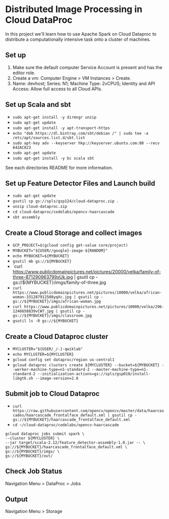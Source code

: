 # Distributed Image Processing in Cloud DataProc
In this project we'll learn how to use Apache Spark on Cloud Dataproc to distribute a computationally intensive task onto a cluster of machines.

## Set up
1. Make sure the default computer Service Account is present and has the editor role.
2. Create a vm: Computer Engine > VM Instances > Create.
3. Name: devhost; Series: N1; Machine Type: 2vCPUS; Identity and API Access: Allow full access to all Cloud APIs.

## Set up Scala and sbt
* `sudo apt-get install -y dirmngr unzip` 
* `sudo apt-get update`
* `sudo apt-get install -y apt-transport-https`
* `echo "deb https://dl.bintray.com/sbt/debian /" | sudo tee -a /etc/apt/sources.list.d/sbt.list`
* `sudo apt-key adv --keyserver hkp://keyserver.ubuntu.com:80 --recv 642AC823` 
* `sudo apt-get update`
* `sudo apt-get install -y bc scala sbt`

See each directories README for more information.


## Set up Feature Detector Files and Launch build
* `sudo apt-get update`
* `gsutil cp gs://spls/gsp124/cloud-dataproc.zip .`
* `unzip cloud-dataproc.zip`
* `cd cloud-dataproc/codelabs/opencv-haarcascade`
* `sbt assembly`

## Create a Cloud Storage and collect images
* `GCP_PROJECT=$(gcloud config get-value core/project)`
* `MYBUCKET="${USER//google}-image-${RANDOM}"`
* `echo MYBUCKET=${MYBUCKET}`
* `gsutil mb gs://${MYBUCKET}`
* `curl https://www.publicdomainpictures.net/pictures/20000/velka/family-of-three-871290963799xUk.jpg | gsutil cp - gs://${MYBUCKET}/imgs/family-of-three.jpg
* `curl https://www.publicdomainpictures.net/pictures/10000/velka/african-woman-331287912508yqXc.jpg | gsutil cp - gs://${MYBUCKET}/imgs/african-woman.jpg`
* `curl https://www.publicdomainpictures.net/pictures/10000/velka/296-1246658839vCW7.jpg | gsutil cp - gs://${MYBUCKET}/imgs/classroom.jpg`
* `gsutil ls -R gs://${MYBUCKET}`

## Create a Cloud Dataproc cluster
* `MYCLUSTER="${USER/_/-}-qwiklab"`
* `echo MYCLUSTER=${MYCLUSTER}`
* `gcloud config set dataproc/region us-central1`
* `gcloud dataproc clusters create ${MYCLUSTER} --bucket=${MYBUCKET} --worker-machine-type=n1-standard-2 --master-machine-type=n1-standard-2 --initialization-actions=gs://spls/gsp010/install-libgtk.sh --image-version=2.0 `

## Submit job to Cloud Dataproc
* `curl https://raw.githubusercontent.com/opencv/opencv/master/data/haarcascades/haarcascade_frontalface_default.xml | gsutil cp - gs://${MYBUCKET}/haarcascade_frontalface_default.xml`
* `cd ~/cloud-dataproc/codelabs/opencv-haarcascade`
``` 
gcloud dataproc jobs submit spark \
--cluster ${MYCLUSTER} \
--jar target/scala-2.12/feature_detector-assembly-1.0.jar -- \
gs://${MYBUCKET}/haarcascade_frontalface_default.xml \
gs://${MYBUCKET}/imgs/ \
gs://${MYBUCKET}/out/
```

## Check Job Status
Navigation Menu > DataProc > Jobs

## Output
Navigation Menu > Storage
